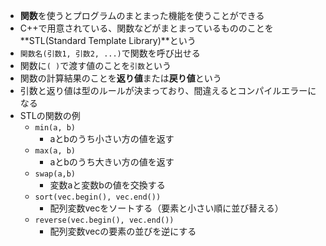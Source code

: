 - **関数**を使うとプログラムのまとまった機能を使うことができる
- C++で用意されている、関数などがまとまっているもののことを**STL(Standard Template Library)**という
- `関数名(引数1, 引数2, ...)`で関数を呼び出せる
- 関数に`( )`で渡す値のことを`引数`という
- 関数の計算結果のことを**返り値**または**戻り値**という
- 引数と返り値は型のルールが決まっており、間違えるとコンパイルエラーになる
- STLの関数の例
    - `min(a, b)`
        - aとbのうち小さい方の値を返す
    - `max(a, b)`
        - aとbのうち大きい方の値を返す
    - `swap(a,b)`
        - 変数aと変数bの値を交換する
    - `sort(vec.begin(), vec.end())`
        - 配列変数vecをソートする（要素と小さい順に並び替える）
    - `reverse(vec.begin(), vec.end())`
        - 配列変数vecの要素の並びを逆にする